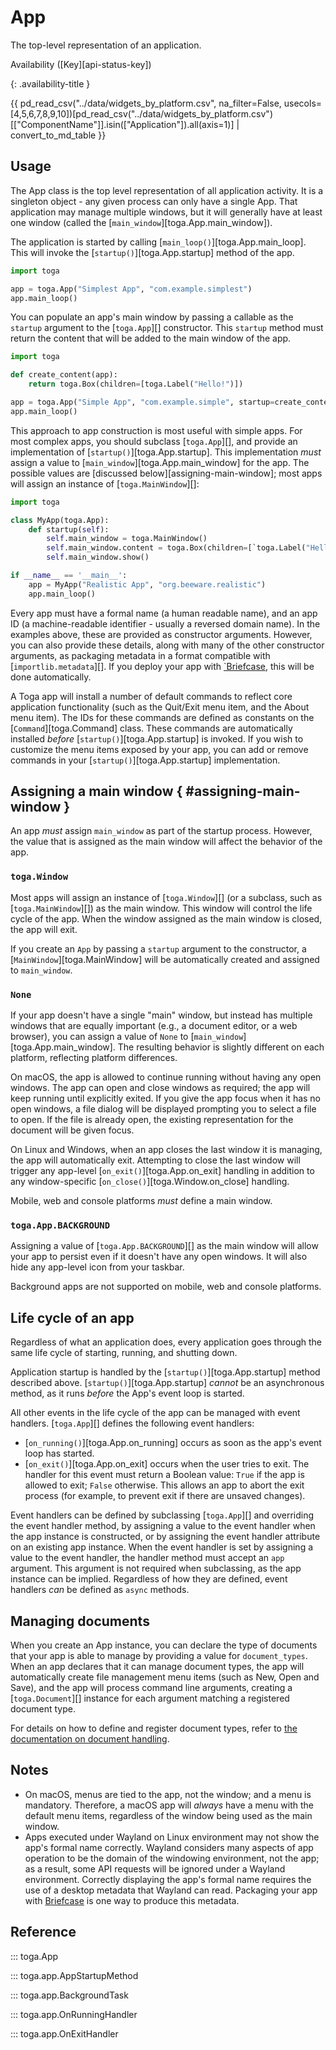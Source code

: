 # App

The top-level representation of an application.

Availability ([Key][api-status-key])

{: .availability-title }

{{ pd_read_csv("../data/widgets_by_platform.csv", na_filter=False, usecols=[4,5,6,7,8,9,10])[pd_read_csv("../data/widgets_by_platform.csv")[["ComponentName"]].isin(["Application"]).all(axis=1)] | convert_to_md_table }}

## Usage

The App class is the top level representation of all application activity. It is a singleton object - any given process can only have a single App. That application may manage multiple windows, but it will generally have at least one window (called the [`main_window`][toga.App.main_window]).

The application is started by calling [`main_loop()`][toga.App.main_loop]. This will invoke the [`startup()`][toga.App.startup] method of the app.

```python
import toga

app = toga.App("Simplest App", "com.example.simplest")
app.main_loop()
```

You can populate an app's main window by passing a callable as the `startup` argument to the [`toga.App`][] constructor. This `startup` method must return the content that will be added to the main window of the app.

```python
import toga

def create_content(app):
    return toga.Box(children=[toga.Label("Hello!")])

app = toga.App("Simple App", "com.example.simple", startup=create_content)
app.main_loop()
```

This approach to app construction is most useful with simple apps. For most complex apps, you should subclass [`toga.App`][], and provide an implementation of [`startup()`][toga.App.startup]. This implementation *must* assign a value to [`main_window`][toga.App.main_window] for the app. The possible values are [discussed below][assigning-main-window]; most apps will assign an instance of [`toga.MainWindow`][]:

```python
import toga

class MyApp(toga.App):
    def startup(self):
        self.main_window = toga.MainWindow()
        self.main_window.content = toga.Box(children=[`toga.Label("Hello!")])
        self.main_window.show()

if __name__ == '__main__':
    app = MyApp("Realistic App", "org.beeware.realistic")
    app.main_loop()
```

Every app must have a formal name (a human readable name), and an app ID (a machine-readable identifier - usually a reversed domain name). In the examples above, these are provided as constructor arguments. However, you can also provide these details, along with many of the other constructor arguments, as packaging metadata in a format compatible with [`importlib.metadata`][]. If you deploy your app with [`Briefcase](https://briefcase.readthedocs.io/en/stable), this will be done automatically.

A Toga app will install a number of default commands to reflect core application functionality (such as the Quit/Exit menu item, and the About menu item). The IDs for these commands are defined as constants on the [`Command`][toga.Command] class. These commands are automatically installed *before* [`startup()`][toga.App.startup] is invoked. If you wish to customize the menu items exposed by your app, you can add or remove commands in your [`startup()`][toga.App.startup] implementation.

## Assigning a main window  { #assigning-main-window }

An app *must* assign `main_window` as part of the startup process. However, the value that is assigned as the main window will affect the behavior of the app.

### `toga.Window`

Most apps will assign an instance of [`toga.Window`][] (or a subclass, such as [`toga.MainWindow`][]) as the main window. This window will control the life cycle of the app. When the window assigned as the main window is closed, the app will exit.

If you create an `App` by passing a `startup` argument to the constructor, a [`MainWindow`][toga.MainWindow] will be automatically created and assigned to `main_window`.

### `None`

If your app doesn't have a single "main" window, but instead has multiple windows that are equally important (e.g., a document editor, or a web browser), you can assign a value of `None` to [`main_window`][toga.App.main_window]. The resulting behavior is slightly different on each platform, reflecting platform differences.

On macOS, the app is allowed to continue running without having any open windows. The app can open and close windows as required; the app will keep running until explicitly exited. If you give the app focus when it has no open windows, a file dialog will be displayed prompting you to select a file to open. If the file is already open, the existing representation for the document will be given focus.

On Linux and Windows, when an app closes the last window it is managing, the app will automatically exit. Attempting to close the last window will trigger any app-level [`on_exit()`][toga.App.on_exit] handling in addition to any window-specific [`on_close()`][toga.Window.on_close] handling.

Mobile, web and console platforms *must* define a main window.

### `toga.App.BACKGROUND`

Assigning a value of [`toga.App.BACKGROUND`][] as the main window will allow your app to persist even if it doesn't have any open windows. It will also hide any app-level icon from your taskbar.

Background apps are not supported on mobile, web and console platforms.

## Life cycle of an app

Regardless of what an application does, every application goes through the same life cycle of starting, running, and shutting down.

Application startup is handled by the [`startup()`][toga.App.startup] method described above. [`startup()`][toga.App.startup] *cannot* be an asynchronous method, as it runs *before* the App's event loop is started.

All other events in the life cycle of the app can be managed with event handlers. [`toga.App`][] defines the following event handlers:

- [`on_running()`][toga.App.on_running] occurs as soon as the app's event loop has started.
- [`on_exit()`][toga.App.on_exit] occurs when the user tries to exit. The handler for this event must return a Boolean value: `True` if the app is allowed to exit; `False` otherwise. This allows an app to abort the exit process (for example, to prevent exit if there are unsaved changes).

Event handlers can be defined by subclassing [`toga.App`][] and overriding the event handler method, by assigning a value to the event handler when the app instance is constructed, or by assigning the event handler attribute on an existing app instance. When the event handler is set by assigning a value to the event handler, the handler method must accept an `app` argument. This argument is not required when subclassing, as the app instance can be implied. Regardless of how they are defined, event handlers *can* be defined as `async` methods.

## Managing documents

When you create an App instance, you can declare the type of documents that your app is able to manage by providing a value for `document_types`. When an app declares that it can manage document types, the app will automatically create file management menu items (such as New, Open and Save), and the app will process command line arguments, creating a [`toga.Document`][] instance for each argument matching a registered document type.

For details on how to define and register document types, refer to [the documentation on document handling](resources/document.md).

## Notes

- On macOS, menus are tied to the app, not the window; and a menu is mandatory. Therefore, a macOS app will *always* have a menu with the default menu items, regardless of the window being used as the main window.
- Apps executed under Wayland on Linux environment may not show the app's formal name correctly. Wayland considers many aspects of app operation to be the domain of the windowing environment, not the app; as a result, some API requests will be ignored under a Wayland environment. Correctly displaying the app's formal name requires the use of a desktop metadata that Wayland can read. Packaging your app with [Briefcase](https://briefcase.beeware.org/en/stable) is one way to produce this metadata.

## Reference

::: toga.App

::: toga.app.AppStartupMethod

::: toga.app.BackgroundTask

::: toga.app.OnRunningHandler

::: toga.app.OnExitHandler
